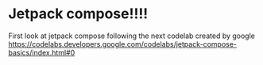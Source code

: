 # Jetpack compose!!!!

First look at jetpack compose following the next codelab created by google
https://codelabs.developers.google.com/codelabs/jetpack-compose-basics/index.html#0
